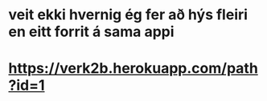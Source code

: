 # veit ekki hvernig ég fer að hýs fleiri en eitt forrit á sama appi
# https://verk2b.herokuapp.com/path?id=1
